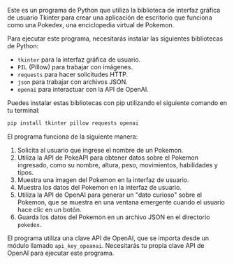 Este es un programa de Python que utiliza la biblioteca de interfaz gráfica de usuario Tkinter para crear una aplicación de escritorio que funciona como una Pokedex, una enciclopedia virtual de Pokemon. 

Para ejecutar este programa, necesitarás instalar las siguientes bibliotecas de Python:

- `tkinter` para la interfaz gráfica de usuario.
- `PIL` (Pillow) para trabajar con imágenes.
- `requests` para hacer solicitudes HTTP.
- `json` para trabajar con archivos JSON.
- `openai` para interactuar con la API de OpenAI.

Puedes instalar estas bibliotecas con pip utilizando el siguiente comando en tu terminal:

```bash
pip install tkinter pillow requests openai
```

El programa funciona de la siguiente manera:

1. Solicita al usuario que ingrese el nombre de un Pokemon.
2. Utiliza la API de PokeAPI para obtener datos sobre el Pokemon ingresado, como su nombre, altura, peso, movimientos, habilidades y tipos.
3. Muestra una imagen del Pokemon en la interfaz de usuario.
4. Muestra los datos del Pokemon en la interfaz de usuario.
5. Utiliza la API de OpenAI para generar un "dato curioso" sobre el Pokemon, que se muestra en una ventana emergente cuando el usuario hace clic en un botón.
6. Guarda los datos del Pokemon en un archivo JSON en el directorio `pokedex`.

El programa utiliza una clave API de OpenAI, que se importa desde un módulo llamado `api_key_opeanai`. Necesitarás tu propia clave API de OpenAI para ejecutar este programa.
